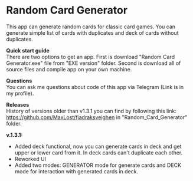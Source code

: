 # Random Card Generator
This app can generate random cards for classic card games. You can generate simple list of cards with duplicates and deck of cards without duplicates.

__Quick start guide__ <br />
There are two options to get an app. First is download "Random Card Generator.exe" file from "EXE version" folder. Second is download all of source files and compile app on your own machine.

__Questions__ <br />
You can ask me questions about code of this app via Telegram (Link is in my profile).

__Releases__ <br />
History of versions older than v1.3.1 you can find by following this link: https://github.com/MaxLost/fjadraksveighen in "Random_Card_Generator" folder.

__v.1.3.1:__
- Added deck functional, now you can generate cards in deck and get upper or lower card from it. In deck cards can't duplicate each other.
- Reworked UI
- Added two modes: GENERATOR mode for generate cards and DECK mode for interaction with generated cards in deck.
